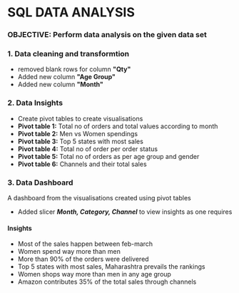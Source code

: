 
# SQL DATA ANALYSIS

### OBJECTIVE: Perform data analysis on the given data set
### 1. Data cleaning and transformtion
* removed blank rows for column **"Qty"**
* Added new column **"Age Group"**
* Added new column **"Month"**

### 2. Data Insights
* Create pivot tables to create visualisations
* **Pivot table 1:** Total no of orders and total values according to month
* **Pivot table 2:** Men vs Women spendings
* **Pivot table 3:** Top 5 states with most sales
* **Pivot table 4:** Total no of order per order status
* **Pivot table 5:** Total no of orders as per age group and gender
* **Pivot table 6:** Channels and their total sales

### 3. Data Dashboard
A dashboard from the visualisations created using pivot tables
* Added slicer **_Month, Category, Channel_** to view insights as one requires
#### Insights
* Most of the sales happen between feb-march
* Women spend way more than men
* More than 90% of the orders were delivered
* Top 5 states with most sales, Maharashtra prevails the rankings
* Women shops way more than men in any age group
* Amazon contributes 35% of the total sales through channels

  
